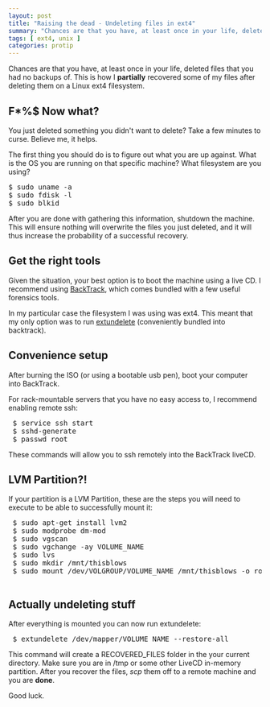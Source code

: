 ```yaml
---
layout: post
title: "Raising the dead - Undeleting files in ext4"
summary: "Chances are that you have, at least once in your life, deleted files that you had no backups of. This is the story of how I partially recovered some of my files after deleting them on a Linux ext4 filesystem."
tags: [ ext4, unix ]
categories: protip
---
```


Chances are that you have, at least once in your life, deleted files that you had no backups of. This is how I **partially** recovered some of my files after deleting them on a Linux ext4 filesystem.

## F*%$ Now what?

You just deleted something you didn't want to delete? Take a few minutes to curse. Believe me, it helps.

The first thing you should do is to figure out what you are up against. What is the OS you are running on that specific machine? What filesystem are you using?

<pre>
$ sudo uname -a
$ sudo fdisk -l
$ sudo blkid
</pre>

After you are done with gathering this information, shutdown the machine. This will ensure nothing will overwrite the files you just deleted, and it will thus increase the probability of a successful recovery.

## Get the right tools

Given the situation, your best option is to boot the machine using a live CD. I recommend using [BackTrack](http://www.backtrack-linux.org/), which comes bundled with a few useful forensics tools.

In my particular case the filesystem I was using was ext4. This meant that my only option was to run [extundelete](http://extundelete.sourceforge.net/) (conveniently bundled into backtrack).

## Convenience setup

After burning the ISO (or using a bootable usb pen), boot your computer into BackTrack. 

For rack-mountable servers that you have no easy access to, I recommend enabling remote ssh:

<pre>
 $ service ssh start
 $ sshd-generate
 $ passwd root
</pre>

These commands will allow you to ssh remotely into the BackTrack liveCD.

## LVM Partition?!

If your partition is a LVM Partition, these are the steps you will need to execute to be able to successfully mount it:

<pre>
 $ sudo apt-get install lvm2
 $ sudo modprobe dm-mod
 $ sudo vgscan
 $ sudo vgchange -ay VOLUME_NAME
 $ sudo lvs
 $ sudo mkdir /mnt/thisblows
 $ sudo mount /dev/VOLGROUP/VOLUME_NAME /mnt/thisblows -o ro,user
 </pre>

## Actually undeleting stuff

After everything is mounted you can now run extundelete:

<pre>
 $ extundelete /dev/mapper/VOLUME_NAME --restore-all 
</pre>

This command will create a RECOVERED_FILES folder in the your current directory. Make sure you are in /tmp or some other LiveCD in-memory partition. After you recover the files, *scp* them off to a remote machine and you are **done**.

Good luck.